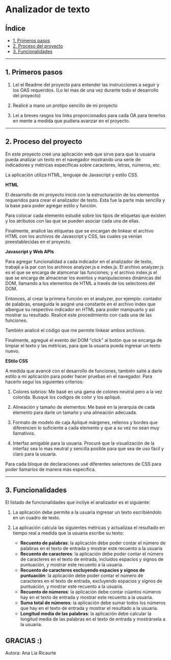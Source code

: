 # Analizador de texto

## Índice

* [1. Primeros pasos](#1-primeros-pasos)
* [2. Proceso del proyecto](#2-resumen-del-proyecto)
* [3. Funcionalidades](#3-funcionalidades)

***

## 1. Primeros pasos

1. Leí el Readme del proyecto para entender las instrucciones a seguir y los OAS requeridos. (Lo leí mas de una vez durante todo el desarrollo del proyecto)

2. Realicé a mano un protipo sencillo de mi proyecto

3. Leí a breves rasgos los links proporcionados para cada OA para tenerlos en mente a medida que pudiera avanzar en el proyecto.

***

## 2. Proceso del proyecto

En este proyecto creé una aplicación web que sirve para que la usuaria
pueda analizar un texto en el navegador mostrando una serie de indicadores y
métricas específicas sobre caracteres, letras, números, etc. 

La aplicación utiliza HTML, lenguaje de Javascript y estilo CSS.

**HTML**

El desarrollo de mi proyecto inició con la estructuración de los elementos requeridos para crear el analizador de texto. Esta fue la parte más sencilla y la base para poder agregar estilo y función.

Para colocar cada elemento estudié sobre los tipos de etiquetas que existen y los atributos con las que se pueden asociar cada una de ellas.

Finalmente, analicé las etiquetas que se encargan de linkear el archivo HTML con los archivos de Javascript y CSS, las cuales ya venían preestablecidas en el proyecto.

**Javascript y Web APIs**

Para agregar funcionalidad a cada indicador en el analizador de texto, trabajé a la par con los archivos analyzer.js e index.js. 
El archivo analyzer.js es el que se encarga de alamcenar las funciones; y el archivo index.js el que se encarga de almacenar los eventos y manipulaciones dinámicas del DOM, llamando a los elementos de HTML a través de los selectores del DOM.

Entonces, al crear la primera función en el analyzer, por ejemplo: contador de palabras, enseguida le asigné una constante  en el archivo index que albergue su respectivo indicador en HTML para poder manipuarlo y así mostrar su resultado. 
Realicé este procedimiento con cada una de las funciones.

También analicé el código que me permite linkear ambos archivos.

Finalmente, agregué el evento del DOM "click" al botón que se encarga de limpiar el texto y las métricas, para que la usuaria pueda ingresar un texto nuevo. 

**EStilo CSS**

A medida que avancé con el desarrollo de funciones, también salté a darle estilo a mi aplicación para poder hacer pruebas en el navegador. Para hacerlo seguí los siguientes criterios:

1. Colores sobrios:
  Me basé en una gama de colores neutral pero a la vez colorida. Busqué los codigos de color y los apliqué.

2. Alineación y tamaño de elementos:
  Me basé en la jerarquía de cada elemento para darle un tamaño y una alineación adecuada.

3. Formato de modelo de caja
  Apliqué márgenes, rellenos y bordes que diferencien lo suficiente a cada elemento y que a su vez no sean muy llamativos.

4. Interfaz amigable para la usuaria. 
  Procuré que la visualización de la interfaz sea lo mas neutral y sencilla posible para que sea de uso fácil y claro para la usuaria.

  Para cada bloque de declaraciones usé diferentes selectores de CSS para poder llamarlos de manera más específica.

  ***

## 3. Funcionalidades

El listado de funcionalidades que incliye el analizador es el siguiente:

1. La aplicación debe permite a la usuaria ingresar un texto escribiéndolo
en un cuadro de texto.

2. La aplicación calcula las siguientes métricas y actualizaa el
resultado en tiempo real a medida que la usuaria escribe su texto:

    - **Recuento de palabras**: la aplicación debe poder contar el número de
    palabras en el texto de entrada y mostrar este recuento a la usuaria
    - **Recuento de caracteres**: la aplicación debe poder contar el número de
    caracteres en el texto de entrada, incluidos espacios y signos de
    puntuación, y mostrar este recuento a la usuaria.
    - **Recuento de caracteres excluyendo espacios y signos de puntuación**:
    la aplicación debe poder contar el número de caracteres en el texto de
    entrada, excluyendo espacios y signos de puntuación, y mostrar este recuento
    a la usuaria.
    - **Recuento de números**: la aplicación debe contar cúantos números hay en
    el texto de entrada y mostrar este recuento a la usuaria.
    - **Suma total de números**: la aplicación debe sumar todos los números que
    hay en el texto de entrada y mostrar el resultado a la usuaria.
    - **Longitud media de las palabras**: la aplicación debe calcular la
    longitud media de las palabras en el texto de entrada y mostrársela a la usuaria.



 ## **GRACIAS :)**
 Autora: Ana Lía Ricaurte
